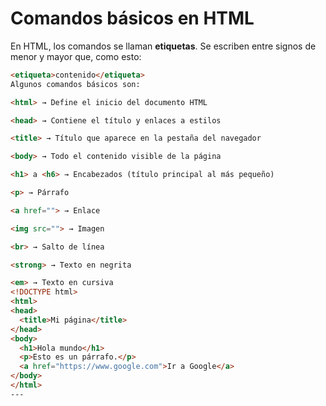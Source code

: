 # Comandos básicos en HTML

En HTML, los comandos se llaman **etiquetas**. Se escriben entre signos de menor y mayor que, como esto:

```html
<etiqueta>contenido</etiqueta>
Algunos comandos básicos son:

<html> → Define el inicio del documento HTML

<head> → Contiene el título y enlaces a estilos

<title> → Título que aparece en la pestaña del navegador

<body> → Todo el contenido visible de la página

<h1> a <h6> → Encabezados (título principal al más pequeño)

<p> → Párrafo

<a href=""> → Enlace

<img src=""> → Imagen

<br> → Salto de línea

<strong> → Texto en negrita

<em> → Texto en cursiva
<!DOCTYPE html>
<html>
<head>
  <title>Mi página</title>
</head>
<body>
  <h1>Hola mundo</h1>
  <p>Esto es un párrafo.</p>
  <a href="https://www.google.com">Ir a Google</a>
</body>
</html>
---
